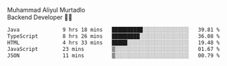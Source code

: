 Muhammad Aliyul Murtadlo
<br>
Backend Developer 👨‍💻
<br>
<!--START_SECTION:waka-->

```txt
Java              9 hrs 18 mins   ██████████░░░░░░░░░░░░░░░   39.81 %
TypeScript        8 hrs 26 mins   █████████░░░░░░░░░░░░░░░░   36.08 %
HTML              4 hrs 33 mins   █████░░░░░░░░░░░░░░░░░░░░   19.48 %
JavaScript        23 mins         ▒░░░░░░░░░░░░░░░░░░░░░░░░   01.67 %
JSON              11 mins         ▒░░░░░░░░░░░░░░░░░░░░░░░░   00.79 %
```

<!--END_SECTION:waka-->
